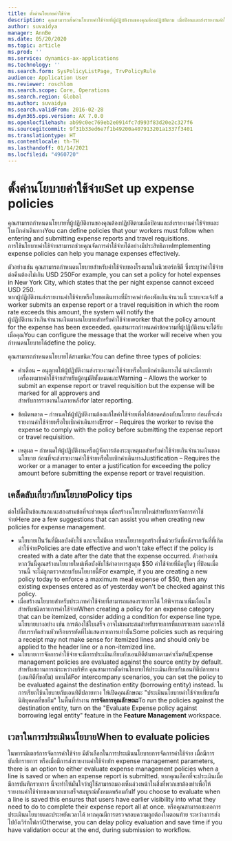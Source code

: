 ```yaml
---
title: ตั้งค่านโยบายค่าใช้จ่าย
description: คุณสามารถตั้งค่านโยบายค่าใช้จ่ายที่ผู้ปฏิบัติงานของคุณต้องปฏิบัติตาม เมื่อป้อนและส่งรายงานค่าใช้จ่ายและใบขอเดินทางใน Microsoft Dynamics 365 Finance
author: suvaidya
manager: AnnBe
ms.date: 05/20/2020
ms.topic: article
ms.prod: ''
ms.service: dynamics-ax-applications
ms.technology: ''
ms.search.form: SysPolicyListPage, TrvPolicyRule
audience: Application User
ms.reviewer: roschlom
ms.search.scope: Core, Operations
ms.search.region: Global
ms.author: suvaidya
ms.search.validFrom: 2016-02-28
ms.dyn365.ops.version: AX 7.0.0
ms.openlocfilehash: ab99c0ec769eb2e0914fc7d993f83d20e2c327f6
ms.sourcegitcommit: 9f31b33ed6e7f1b49200a407913201a1337f3401
ms.translationtype: HT
ms.contentlocale: th-TH
ms.lasthandoff: 01/14/2021
ms.locfileid: "4960720"
---
```

# <a name="set-up-expense-policies"></a><span data-ttu-id="03ee4-103">ตั้งค่านโยบายค่าใช้จ่าย</span><span class="sxs-lookup"><span data-stu-id="03ee4-103">Set up expense policies</span></span>

<span data-ttu-id="03ee4-104">คุณสามารถกำหนดนโยบายที่ผู้ปฏิบัติงานของคุณต้องปฏิบัติตามเมื่อป้อนและส่งรายงานค่าใช้จ่ายและใบเบิกค่าเดินทาง</span><span class="sxs-lookup"><span data-stu-id="03ee4-104">You can define policies that your workers must follow when entering and submitting expense reports and travel requisitions.</span></span>         
<span data-ttu-id="03ee4-105">การใช้นโยบายค่าใช้จ่ายสามารถช่วยคุณจัดการค่าใช้จ่ายได้อย่างมีประสิทธิภาพ</span><span class="sxs-lookup"><span data-stu-id="03ee4-105">Implementing expense policies can help you manage expenses effectively.</span></span>         

<span data-ttu-id="03ee4-106">ตัวอย่างเช่น คุณสามารถกำหนดนโยบายสำหรับค่าใช้จ่ายของโรงแรมในนิวยอร์กซิตี ซึ่งระบุว่าค่าใช้จ่ายต่อคืนต้องไม่เกิน USD 250</span><span class="sxs-lookup"><span data-stu-id="03ee4-106">For example, you can set a policy for hotel expenses in New York City, which states that the per night expense cannot exceed USD 250.</span></span>       
<span data-ttu-id="03ee4-107">หากผู้ปฏิบัติงานส่งรายงานค่าใช้จ่ายหรือใบขอเดินทางที่มีราคาค่าห้องพักเกินจำนวนนี้ ระบบจะแจ้ง</span><span class="sxs-lookup"><span data-stu-id="03ee4-107">If a worker submits an expense report or a travel requisition in which the room rate exceeds this amount, the system will notify the</span></span>        
<span data-ttu-id="03ee4-108">ผู้ปฏิบัติงานว่าเกินจำนวนเงินตามนโยบายสำหรับค่าใช้จ่าย</span><span class="sxs-lookup"><span data-stu-id="03ee4-108">worker that the policy amount for the expense has been exceeded.</span></span> <span data-ttu-id="03ee4-109">คุณสามารถกำหนดค่าข้อความที่ผู้ปฏิบัติงานจะได้รับเมื่อคุณ</span><span class="sxs-lookup"><span data-stu-id="03ee4-109">You can configure the message that the worker will receive when you</span></span>        
<span data-ttu-id="03ee4-110">กำหนดนโยบายได้</span><span class="sxs-lookup"><span data-stu-id="03ee4-110">define the policy.</span></span>      
        
<span data-ttu-id="03ee4-111">คุณสามารถกำหนดนโยบายได้สามชนิด:</span><span class="sxs-lookup"><span data-stu-id="03ee4-111">You can define three types of policies:</span></span>         
        
- <span data-ttu-id="03ee4-112">คำเตือน – อนุญาตให้ผู้ปฏิบัติงานส่งรายงานค่าใช้จ่ายหรือใบเบิกค่าเดินทางได้ แต่จะมีการทำเครื่องหมายค่าใช้จ่ายสำหรับผู้อนุมัติทั้งหมดและ</span><span class="sxs-lookup"><span data-stu-id="03ee4-112">Warning – Allows the worker to submit an expense report or travel requisition but the expense will be marked for all approvers and</span></span>        
  <span data-ttu-id="03ee4-113">สำหรับการรายงานในภายหลัง</span><span class="sxs-lookup"><span data-stu-id="03ee4-113">for later reporting.</span></span>        

- <span data-ttu-id="03ee4-114">ข้อผิดพลาด – กำหนดให้ผู้ปฏิบัติงานต้องแก้ไขค่าใช้จ่ายเพื่อให้สอดคล้องกับนโยบาย ก่อนที่จะส่งรายงานค่าใช้จ่ายหรือใบเบิกค่าเดินทาง</span><span class="sxs-lookup"><span data-stu-id="03ee4-114">Error – Requires the worker to revise the expense to comply with the policy before submitting the expense report or travel requisition.</span></span>       
 
 - <span data-ttu-id="03ee4-115">เหตุผล – กำหนดให้ผู้ปฏิบัติงานหรือผู้จัดการต้องระบุเหตุผลสำหรับค่าใช้จ่ายเกินจำนวนเงินของนโยบาย ก่อนที่จะส่งรายงานค่าใช้จ่ายหรือใบเบิกค่าเดินทาง</span><span class="sxs-lookup"><span data-stu-id="03ee4-115">Justification – Requires the worker or a manager to enter a justification for exceeding the policy amount before submitting the expense report or travel requisition.</span></span>        

## <a name="policy-tips"></a><span data-ttu-id="03ee4-116">เคล็ดลับเกี่ยวกับนโยบาย</span><span class="sxs-lookup"><span data-stu-id="03ee4-116">Policy tips</span></span>
<span data-ttu-id="03ee4-117">ต่อไปนี้เป็นข้อเสนอแนะสองสามข้อที่จะช่วยคุณ เมื่อสร้างนโยบายใหม่สำหรับการจัดการค่าใช้จ่าย</span><span class="sxs-lookup"><span data-stu-id="03ee4-117">Here are a few suggestions that can assist you when creating new policies for expense management.</span></span> 
* <span data-ttu-id="03ee4-118">นโยบายเป็นวันที่มีผลบังคับใช้ และจะไม่มีผล หากนโยบายถูกสร้างขึ้นด้วยวันที่หลังจากวันที่ที่เกิดค่าใช้จ่าย</span><span class="sxs-lookup"><span data-stu-id="03ee4-118">Policies are date effective and won't take effect if the policy is created with a date after the date that the expense occurred.</span></span> <span data-ttu-id="03ee4-119">ตัวอย่างเช่น หากวันนี้คุณสร้างนโยบายใหม่เพื่อบังคับใช้ค่าอาหารสูงสุด $50 ค่าใช้จ่ายที่มีอยู่ใดๆ ที่ป้อนเมื่อวานนี้ จะไม่ถูกตรวจสอบกับนโยบายนี้</span><span class="sxs-lookup"><span data-stu-id="03ee4-119">For example, if you are creating a new policy today to enforce a maximum meal expense of $50, then any existing expenses entered as of yesterday won't be checked against this policy.</span></span>
* <span data-ttu-id="03ee4-120">เมื่อสร้างนโยบายสำหรับประเภทค่าใช้จ่ายที่สามารถแสดงรายการได้ ให้พิจารณาเพิ่มเงื่อนไขสำหรับชนิดรายการค่าใช้จ่าย</span><span class="sxs-lookup"><span data-stu-id="03ee4-120">When creating a policy for an expense category that can be itemized, consider adding a condition for expense line type.</span></span> <span data-ttu-id="03ee4-121">นโยบายบางอย่าง เช่น การต้องใช้ใบเสร็จ อาจไม่เหมาะสมสำหรับรายการที่แยกรายการ และควรใช้กับบรรทัดส่วนหัวหรือบรรทัดที่ไม่แสดงรายการเท่านั้น</span><span class="sxs-lookup"><span data-stu-id="03ee4-121">Some policies such as requiring a receipt may not make sense for itemized lines and should only be applied to the header line or a non-itemized line.</span></span> 
* <span data-ttu-id="03ee4-122">นโยบายการจัดการค่าใช้จ่ายจะมีการประเมินเทียบกับเอนทิตีต้นทางตามค่าเริ่มต้น</span><span class="sxs-lookup"><span data-stu-id="03ee4-122">Expense management policies are evaluated against the source entity by default.</span></span> <span data-ttu-id="03ee4-123">สำหรับสถานการณ์ระหว่างบริษัท คุณสามารถตั้งค่านโยบายให้ประเมินเทียบกับเอนทิตีปลายทาง (เอนทิตีที่ขอยืม) แทนได้</span><span class="sxs-lookup"><span data-stu-id="03ee4-123">For intercompany scenarios, you can set the policy to be evaluated against the destination entity (borrowing entity) instead.</span></span> <span data-ttu-id="03ee4-124">ในการเรียกใช้นโยบายกับเอนทิตีปลายทาง ให้เปิดคุณลักษณะ "ประเมินนโยบายค่าใช้จ่ายเทียบกับนิติบุคคลที่ขอยืม" ในพื้นที่ทำงาน **การจัดการคุณลักษณะ**</span><span class="sxs-lookup"><span data-stu-id="03ee4-124">To run the policies against the destination entity, turn on the "Evaluate Expense policy against borrowing legal entity" feature in the **Feature Management** workspace.</span></span>

## <a name="when-to-evaluate-policies"></a><span data-ttu-id="03ee4-125">เวลาในการประเมินนโยบาย</span><span class="sxs-lookup"><span data-stu-id="03ee4-125">When to evaluate policies</span></span>

<span data-ttu-id="03ee4-126">ในพารามิเตอร์การจัดการค่าใช้จ่าย มีตัวเลือกในการประเมินนโยบายการจัดการค่าใช้จ่าย เมื่อมีการบันทึกรายการ หรือเมื่อมีการส่งรายงานค่าใช้จ่าย</span><span class="sxs-lookup"><span data-stu-id="03ee4-126">In expense management parameters, there is an option to either evaluate expense management policies when a line is saved or when an expense report is submitted.</span></span> <span data-ttu-id="03ee4-127">หากคุณเลือกที่จะประเมินเมื่อมีการบันทึกรายการ นี่จะทำให้มั่นใจว่าผู้ใช้สามารถมองเห็นล่วงหน้าในสิ่งที่พวกเขาต้องทำเพื่อให้รายงานค่าใช้จ่ายของพวกเขาเสร็จสมบูรณ์ทั้งหมดพร้อมกัน</span><span class="sxs-lookup"><span data-stu-id="03ee4-127">If you choose to evaluate when a line is saved this ensures that users have earlier visibility into what they need to do to complete their expense report all at once.</span></span> <span data-ttu-id="03ee4-128">หรือคุณสามารถชะลอการประเมินนโยบายและประหยัดเวลาได้ หากคุณมีการตรวจสอบความถูกต้องในตอนท้าย ระหว่างการส่งไปยังเวิร์กโฟลว์</span><span class="sxs-lookup"><span data-stu-id="03ee4-128">Otherwise, you can delay policy evaluation and save time if you have validation occur at the end, during submission to workflow.</span></span>
